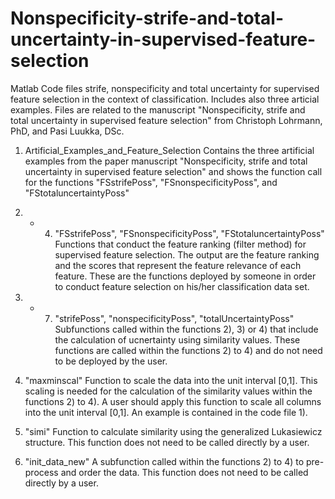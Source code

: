 # Nonspecificity-strife-and-total-uncertainty-in-supervised-feature-selection
Matlab Code files strife, nonspecificity and total uncertainty for supervised feature selection in the context of classification. Includes also three articial examples. Files are related to the manuscript "Nonspecificity, strife and total uncertainty in supervised feature selection" from Christoph Lohrmann, PhD, and Pasi Luukka, DSc.

1) Artificial_Examples_and_Feature_Selection
Contains the three artificial examples from the paper manuscript "Nonspecificity, strife and total uncertainty in supervised feature selection" and shows the function call for the functions "FSstrifePoss", "FSnonspecificityPoss", and "FStotaluncertaintyPoss"

2) - 4) "FSstrifePoss", "FSnonspecificityPoss", "FStotaluncertaintyPoss"
Functions that conduct the feature ranking (filter method) for supervised feature selection. The output are the feature ranking and the scores that represent the feature relevance of each feature. These are the functions deployed by someone in order to conduct feature selection on his/her classification data set.

5) - 7) "strifePoss", "nonspecificityPoss", "totalUncertaintyPoss"
Subfunctions called within the functions 2), 3) or 4) that include the calculation of ucnertainty using similarity values. These functions are called within the functions 2) to 4) and do not need to be deployed by the user.

8) "maxminscal"
Function to scale the data into the unit interval [0,1]. This scaling is needed for the calculation of the similarity values within the functions 2) to 4). A user should apply this function to scale all columns into the unit interval [0,1]. An example is contained in the code file 1).

9) "simi"
Function to calculate similarity using the generalized Lukasiewicz structure. This function does not need to be called directly by a user.

10) "init_data_new"
A subfunction called within the functions 2) to 4) to pre-process and order the data. This function does not need to be called directly by a user.
